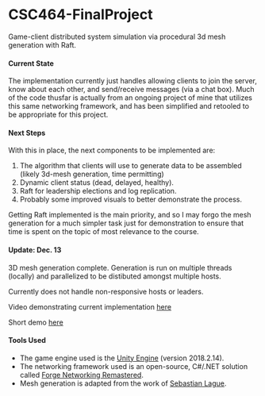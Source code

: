 # CSC464-FinalProject
Game-client distributed system simulation via procedural 3d mesh generation with Raft.

#### Current State
The implementation currently just handles allowing clients to join the server, know about each other, and send/receive messages (via a chat box). Much of the code thusfar is actually from an ongoing project of mine that utilizes this same networking framework, and has been simplified and retooled to be appropriate for this project.

#### Next Steps
With this in place, the next components to be implemented are: 
1. The algorithm that clients will use to generate data to be assembled (likely 3d-mesh generation, time permitting)
2. Dynamic client status (dead, delayed, healthy).
3. Raft for leadership elections and log replication.
4. Probably some improved visuals to better demonstrate the process.

Getting Raft implemented is the main priority, and so I may forgo the mesh generation for a much simpler task just for demonstration to ensure that time is spent on the topic of most relevance to the course.

#### Update: Dec. 13
3D mesh generation complete. Generation is run on multiple threads (locally) and parallelized to be distibuted amongst multiple hosts.

Currently does not handle non-responsive hosts or leaders.

Video demonstrating current implementation [here](https://youtu.be/y7oAPoLOB94)

Short demo [here](https://youtu.be/S4vvYJu0Mlc)

#### Tools Used
- The game engine used is the [Unity Engine](https://unity3d.com/) (version 2018.2.14).
- The networking framework used is an open-source, C#/.NET solution called [Forge Networking Remastered](https://github.com/BeardedManStudios/ForgeNetworkingRemastered).
- Mesh generation is adapted from the work of [Sebastian Lague](https://www.youtube.com/user/Cercopithecan).

